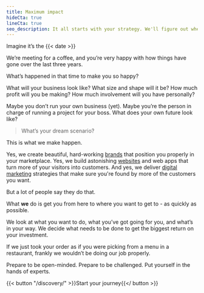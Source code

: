 ```yaml
---
title: Maximum impact
hideCta: true
lineCta: true
seo_description: It all starts with your strategy. We'll figure out where you want to go with your business, and what needs to be put in place to get you there.
---
```


Imagine it’s the {{< date >}}

We’re meeting for a coffee, and you’re very happy with how things have gone over the last three years. 

What’s happened in that time to make you so happy?

What will your business look like? What size and shape will it be? How much profit will you be making? How much involvement will you have personally?

Maybe you don’t run your own business (yet). Maybe you’re the person in charge of running a project for your boss. What does your own future look like?

> What’s your dream scenario?

This is what we make happen.

Yes, we create beautiful, hard-working [brands](/creates/brand/) that position you properly in your marketplace. Yes, we build astonishing [websites](/creates/web/) and web apps that turn more of your visitors into customers. And yes, we deliver [digital marketing](/creates/online-marketing/) strategies that make sure you're found by more of the customers you want.

But a lot of people say they do that.

What **we** do is get you from here to where you want to get to - as quickly as possible.

We look at what you want to do, what you’ve got going for you, and what’s in your way. We decide what needs to be done to get the biggest return on your investment.

If we just took your order as if you were picking from a menu in a restaurant, frankly we wouldn’t be doing our job properly.

Prepare to be open-minded. Prepare to be challenged. Put yourself in the hands of experts.

{{< button "/discovery/" >}}Start your journey{{</ button >}}
